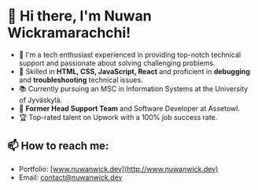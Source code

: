# 👋 Hi there, I'm Nuwan Wickramarachchi!

- 🌱 I'm a tech enthusiast experienced in providing top-notch technical support and passionate about solving challenging problems.
- 🔧 Skilled in **HTML, CSS, JavaScript, React** and proficient in **debugging** and **troubleshooting** technical issues.
- 📚 Currently pursuing an MSC in Information Systems at the University of Jyväskylä.
- 🏢 **Former Head Support Team** and Software Developer at Assetowl.
- 🏆 Top-rated talent on Upwork with a 100% job success rate.

## 📫 How to reach me:
- Portfolio: [www.nuwanwick.dev](http://www.nuwanwick.dev)
- Email: [contact@nuwanwick.dev](mailto:contact@nuwanwick.dev)

